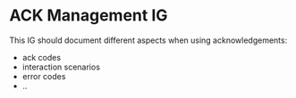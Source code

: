 # ACK Management IG

This IG should document different aspects when using acknowledgements:

* ack codes
* interaction scenarios
* error codes
* ..